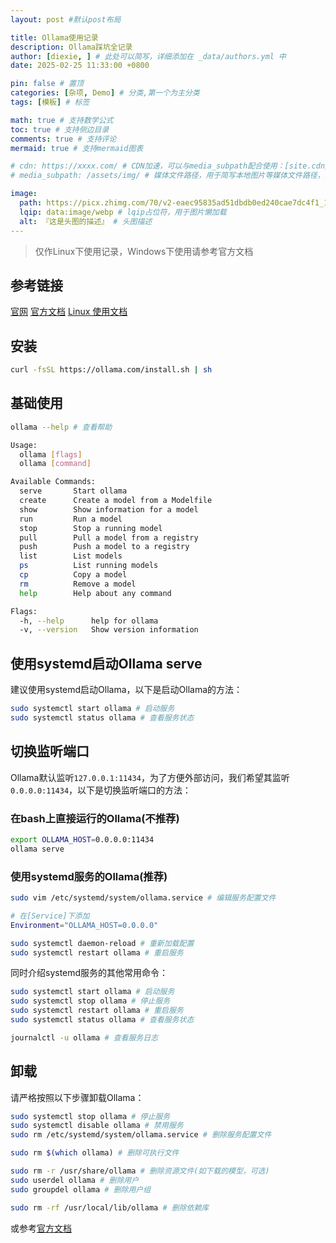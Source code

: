 ```yaml
---
layout: post #默认post布局

title: Ollama使用记录
description: Ollama踩坑全记录
author: [diexie, ] # 此处可以简写，详细添加在 _data/authors.yml 中
date: 2025-02-25 11:33:00 +0800

pin: false # 置顶
categories: [杂项, Demo] # 分类,第一个为主分类
tags: [模板] # 标签

math: true # 支持数学公式
toc: true # 支持侧边目录
comments: true # 支持评论
mermaid: true # 支持mermaid图表

# cdn: https://xxxx.com/ # CDN加速，可以与media_subpath配合使用：[site.cdn/][page.media_subpath/]file.ext
# media_subpath: /assets/img/ # 媒体文件路径，用于简写本地图片等媒体文件路径，注意：封面图路径**会受影响**

image:
  path: https://picx.zhimg.com/70/v2-eaec95835ad51dbdb0ed240cae7dc4f1_1440w.avis?source=172ae18b&biz_tag=Post # 封面图
  lqip: data:image/webp # lqip占位符，用于图片懒加载
  alt: 『这是头图的描述』 # 头图描述
---
```


> 仅作Linux下使用记录，Windows下使用请参考官方文档

## 参考链接

[官网](https://ollama.com/)
[官方文档](https://github.com/ollama/ollama/tree/main/docs)
[Linux 使用文档](https://github.com/ollama/ollama/blob/main/docs/linux.md)

## 安装

```bash
curl -fsSL https://ollama.com/install.sh | sh
```

## 基础使用

```bash
ollama --help # 查看帮助

Usage:
  ollama [flags]
  ollama [command]

Available Commands:
  serve       Start ollama
  create      Create a model from a Modelfile
  show        Show information for a model
  run         Run a model
  stop        Stop a running model
  pull        Pull a model from a registry
  push        Push a model to a registry
  list        List models
  ps          List running models
  cp          Copy a model
  rm          Remove a model
  help        Help about any command

Flags:
  -h, --help      help for ollama
  -v, --version   Show version information
```

## 使用systemd启动Ollama serve

建议使用systemd启动Ollama，以下是启动Ollama的方法：

```bash
sudo systemctl start ollama # 启动服务
sudo systemctl status ollama # 查看服务状态
```

## 切换监听端口

Ollama默认监听`127.0.0.1:11434`，为了方便外部访问，我们希望其监听`0.0.0.0:11434`，以下是切换监听端口的方法：

### 在bash上直接运行的Ollama(不推荐)

```bash
export OLLAMA_HOST=0.0.0.0:11434
ollama serve
```

### 使用systemd服务的Ollama(推荐)

```bash
sudo vim /etc/systemd/system/ollama.service # 编辑服务配置文件

# 在[Service]下添加
Environment="OLLAMA_HOST=0.0.0.0"

sudo systemctl daemon-reload # 重新加载配置
sudo systemctl restart ollama # 重启服务
```

同时介绍systemd服务的其他常用命令：

```bash
sudo systemctl start ollama # 启动服务
sudo systemctl stop ollama # 停止服务
sudo systemctl restart ollama # 重启服务
sudo systemctl status ollama # 查看服务状态

journalctl -u ollama # 查看服务日志
```

## 卸载

请严格按照以下步骤卸载Ollama：

```bash
sudo systemctl stop ollama # 停止服务
sudo systemctl disable ollama # 禁用服务
sudo rm /etc/systemd/system/ollama.service # 删除服务配置文件

sudo rm $(which ollama) # 删除可执行文件

sudo rm -r /usr/share/ollama # 删除资源文件(如下载的模型，可选)
sudo userdel ollama # 删除用户
sudo groupdel ollama # 删除用户组

sudo rm -rf /usr/local/lib/ollama # 删除依赖库
```

或参考[官方文档](https://github.com/ollama/ollama/blob/main/docs/linux.md#uninstall)






